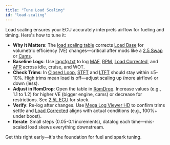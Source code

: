 ```yaml
---
title: "Tune Load Scaling"
id: "load-scaling"
---
```


Load scaling ensures your ECU accurately interprets airflow for fueling and timing. Here's how to tune it:

* **Why It Matters**: The [load scaling table](/25l-l5-ve-knowledge-base/25l-ecu#load-scaling-table) corrects [Load Base](/nc-ecu-knowledge-base/math-and-formulas#load) for volumetric efficiency (VE) changes—critical after mods like a [2.5 Swap](/tuning/specific-tunes/25-swap) or [Cams](/tuning/specific-tunes/cams).
* **Baseline Logs**: Use [logcfg.txt](/data-logging/logcfg-txt) to log [MAF](/glossary#m), [RPM](/glossary), [Load Corrected](/nc-ecu-knowledge-base/math-and-formulas#load), and [AFR](/data-logging/calculated-fields#afr) across idle, cruise, and WOT.
* **Check Trims**: In [Closed Loop](/glossary#c), [STFT](/glossary#s) and [LTFT](/glossary#l) should stay within ±5-10%. High trims mean load is off—adjust scaling up (more airflow) or down (less).
* **Adjust in RomDrop**: Open the table in [RomDrop](/tools-of-the-trade/romdrop). Increase values (e.g., 1.1 to 1.2) for higher VE (bigger engine, cams) or decrease for restrictions. See [2.5L ECU](/25l-l5-ve-knowledge-base/25l-ecu#load-scaling-table) for stock.
* **Verify**: Re-log after changes. Use [Mega Log Viewer HD](/tools-of-the-trade/mega-log-viewer-hd) to confirm trims settle and [Load Corrected](/nc-ecu-knowledge-base/math-and-formulas#load) aligns with actual conditions (e.g., 100%+ under boost).
* **Iterate**: Small steps (0.05-0.1 increments), datalog each time—mis-scaled load skews everything downstream.

Get this right early—it's the foundation for fuel and spark tuning.
